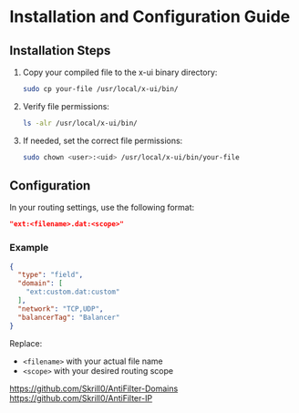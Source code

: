 # Installation and Configuration Guide

## Installation Steps

1. Copy your compiled file to the x-ui binary directory:
   ```bash
   sudo cp your-file /usr/local/x-ui/bin/
   ```

2. Verify file permissions:
   ```bash
   ls -alr /usr/local/x-ui/bin/
   ```

3. If needed, set the correct file permissions:
   ```bash
   sudo chown <user>:<uid> /usr/local/x-ui/bin/your-file
   ```

## Configuration

In your routing settings, use the following format:
```json
"ext:<filename>.dat:<scope>"
```

### Example
```json
{
  "type": "field",
  "domain": [
    "ext:custom.dat:custom"
  ],
  "network": "TCP,UDP",
  "balancerTag": "Balancer"
}
```

Replace:
- `<filename>` with your actual file name
- `<scope>` with your desired routing scope

https://github.com/Skrill0/AntiFilter-Domains
https://github.com/Skrill0/AntiFilter-IP